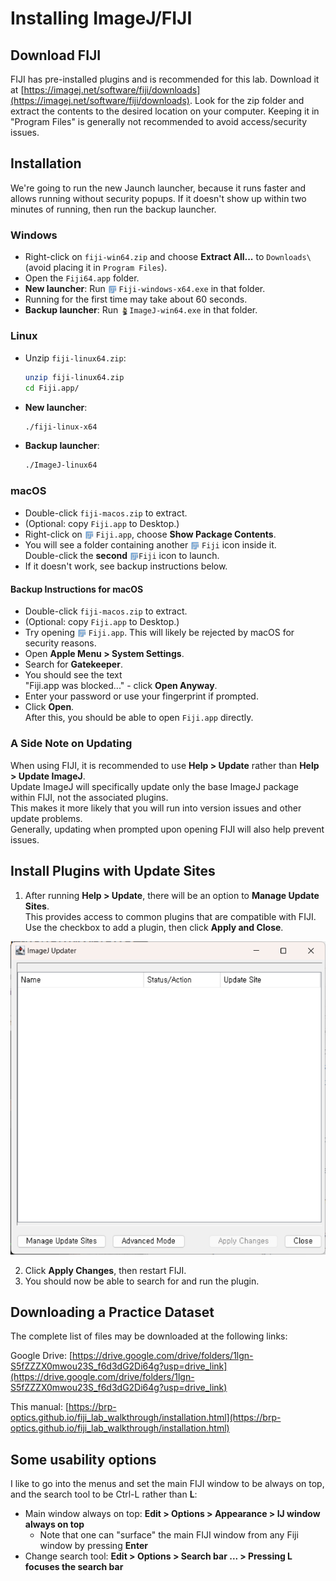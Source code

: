 # Installing ImageJ/FIJI

## Download FIJI

FIJI has pre-installed plugins and is recommended for this lab.
Download it at [https://imagej.net/software/fiji/downloads](https://imagej.net/software/fiji/downloads).
Look for the zip folder and extract the contents to the desired location on your computer. Keeping it in "Program Files" is generally not recommended to avoid access/security issues.

## Installation
We're going to run the new Jaunch launcher, because it runs faster and allows running without security popups. If it doesn't show up within two minutes of running, then run the backup launcher.

### Windows

- Right-click on `fiji-win64.zip` and choose **Extract All...** to `Downloads\` (avoid placing it in `Program Files`).
- Open the `Fiji64.app` folder.
- **New launcher**: Run <img src="_static/images/icon.png" style="height:1em; vertical-align:middle;"> `Fiji-windows-x64.exe` in that folder.
- Running for the first time may take about 60 seconds.
- **Backup launcher**: Run <img src="_static/images/Imagej2-icon.png" style="height:1em; vertical-align:middle;">`ImageJ-win64.exe` in that folder.

### Linux

- Unzip `fiji-linux64.zip`:
  ```bash
  unzip fiji-linux64.zip
  cd Fiji.app/
  ```
- **New launcher**:
  ```bash
  ./fiji-linux-x64
  ```
- **Backup launcher**:
  ```bash
  ./ImageJ-linux64
  ```

### macOS

- Double-click `fiji-macos.zip` to extract.
- (Optional: copy `Fiji.app` to Desktop.)
- Right-click on <img src="_static/images/icon.png" style="height:1em; vertical-align:middle;"> `Fiji.app`, choose **Show Package Contents**.
- You will see a folder containing another <img src="_static/images/icon.png" style="height:1em; vertical-align:middle;"> `Fiji` icon inside it.  
  Double-click the **second** <img src="_static/images/icon.png" style="height:1em; vertical-align:middle;">`Fiji` icon to launch.
- If it doesn't work, see backup instructions below.

#### Backup Instructions for macOS

- Double-click `fiji-macos.zip` to extract.
- (Optional: copy `Fiji.app` to Desktop.)
- Try opening <img src="_static/images/icon.png" style="height:1em; vertical-align:middle;"> `Fiji.app`.
  This will likely be rejected by macOS for security reasons.
- Open **Apple Menu > System Settings**.
- Search for **Gatekeeper**.
- You should see the text  
  "Fiji.app was blocked..." - click **Open Anyway**.
- Enter your password or use your fingerprint if prompted.
- Click **Open**.  
  After this, you should be able to open `Fiji.app` directly.


### A Side Note on Updating

When using FIJI, it is recommended to use **Help > Update** rather than **Help > Update ImageJ**.  
Update ImageJ will specifically update only the base ImageJ package within FIJI, not the associated plugins.  
This makes it more likely that you will run into version issues and other update problems.  
Generally, updating when prompted upon opening FIJI will also help prevent issues.


## Install Plugins with Update Sites

1. After running **Help > Update**, there will be an option to **Manage Update Sites**.  
   This provides access to common plugins that are compatible with FIJI. Use the checkbox to add a plugin, then click **Apply and Close**.

![Screenshot of FIJI update screen](images/update-fiji.png)

2. Click **Apply Changes**, then restart FIJI.
3. You should now be able to search for and run the plugin.

## Downloading a Practice Dataset

The complete list of files may be downloaded at the following links:

Google Drive:
[https://drive.google.com/drive/folders/1lgn-S5fZZZX0mwou23S_f6d3dG2Di64g?usp=drive_link](https://drive.google.com/drive/folders/1lgn-S5fZZZX0mwou23S_f6d3dG2Di64g?usp=drive_link)

This manual: [https://brp-optics.github.io/fiji_lab_walkthrough/installation.html](https://brp-optics.github.io/fiji_lab_walkthrough/installation.html)

## Some usability options
I like to go into the menus and set the main FIJI window to be always on top, and the search tool to be Ctrl-L rather than **L**:
- Main window always on top: **Edit > Options > Appearance > IJ window always on top**
  - Note that one can "surface" the main FIJI window from any Fiji window by pressing **Enter**
- Change search tool: **Edit > Options > Search bar ... > Pressing L focuses the search bar**
